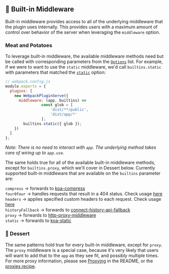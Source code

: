## 🍲 Built-in Middleware

Built-in middleware provides access to all of the underlying middleware that the plugin uses internally. This provides users with a maximum amount of control over behavior of the server when leveraging the `middleware` option.

### Meat and Potatoes

To leverage built-in middleware, the available middleware methods need but be called with corresponding parameters from the [`Options`](../README.md#options) list. For example, if we were to want to use the `static` middleware, we'd call `builtins.static` with parameters that matched the [`static`](../README.md#static) option:

```js
// webpack.config.js
module.exports = {
  plugins: [
    new WebpackPluginServe({
      middleware: (app, builtins) =>
				const glob = [
					'dist/**/public',
					'dist/app/*'
				];
        builtins.static({ glob });
    })
  ]
};
```

_Note: There is no need to interact with `app`. The underlying method takes care of wiring up to `app.use`._

The same holds true for all of the available built-in middleware methods, except for `builtins.proxy`, which we'll cover in Dessert below. Currently supported built-in middleware that are available on the `builtins` parameter are:

`compress` → forwards to [koa-compress](https://github.com/koajs/compress)<br>
`four0four` → handles requests that result in a 404 status. Check usage [here](./four0four.md)<br>
`headers` → applies specified custom headers to each request. Check usage [here](./custom-headers.md)<br>
`historyFallback` → forwards to [connect-history-api-fallback](https://github.com/bripkens/connect-history-api-fallback/)<br>
`proxy` → forwards to [http-proxy-middleware](https://github.com/chimurai/http-proxy-middleware)<br/>
`static` → forwards to [koa-static](https://github.com/koajs/static)<br>

### 🍰 Dessert

The same patterns hold true for every built-in middleware, except for `proxy`. The `proxy` middleware is a special case, because it's very likely that users will want to add that to the `app` as they see fit, and possibly multiple times. For more proxy information, please see [Proxying](../README.md#proxying) in the README, or the [proxies recipe](./proxies.md).
